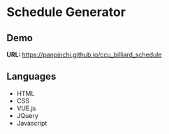 <h1>Schedule Generator</h1>

<h2>Demo</h2>
<span><strong>URL: </strong></span>
<a href="https://panpinchi.github.io/ccu_billiard_schedule">
    https://panpinchi.github.io/ccu_billiard_schedule
</a>

<h2>Languages</h2>
<ul>
    <li> HTML
    <li> CSS
    <li> VUE.js
    <li> JQuery
    <li> Javascript
</ul>